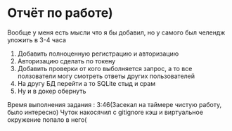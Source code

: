 # Отчёт по работе)

Вообще у меня есть мысли что я бы добавил, но у самого был челендж уложить в 3-4 часа

1. Добавить полноценную регистрацию и авторизацию
2. Авторизацию сделать по токену
3. Добавить проверки от кого выболняется запрос, а то все ползователи могу смотреть ответы других пользователей
4. На другу БД перейти а то SQLite стыд и срам
5. Ну и в докер обернуть

Время выполнения задания : 3:46(Засекал на таймере чистую работу, было интересно)
Чуток накосячил с gitignore кэш и виртуальное окружение попало в него(
